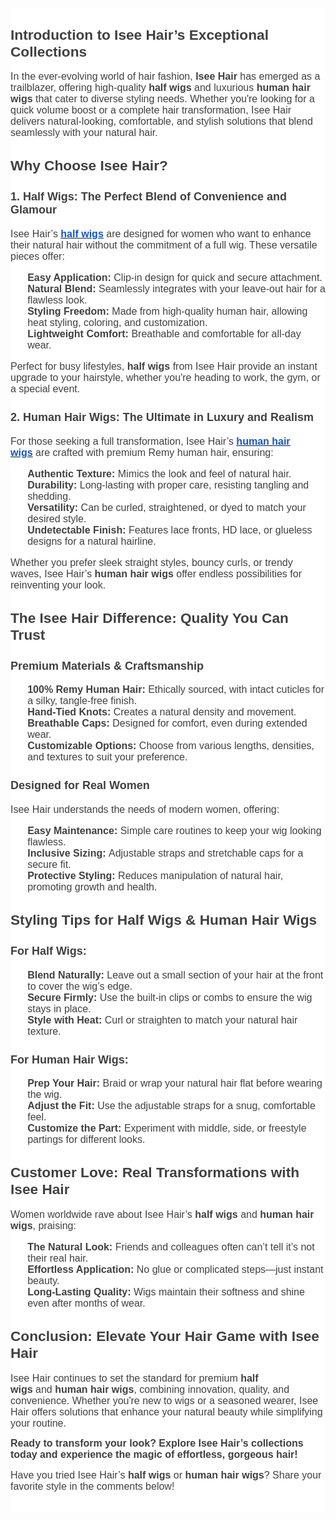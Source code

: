 <div aria-labelledby="docs-ml-promotion-aria-label">
    <div aria-labelledby="docs-ml-promotion-aria-label">
        <div aria-labelledby="docs-ml-promotion-aria-label">
            <div aria-labelledby="docs-ml-promotion-aria-label">
                <div aria-labelledby="docs-ml-promotion-aria-label">
                    <div aria-labelledby="docs-ml-promotion-aria-label" style="font-family: Arial, Helvetica, sans-serif;">
                        <div aria-labelledby="docs-ml-promotion-aria-label" style="font-family: Arial, Helvetica, sans-serif;">
                            <div aria-labelledby="docs-ml-promotion-aria-label" style="font-family: Arial, Helvetica, sans-serif;">
                                <div aria-labelledby="docs-ml-promotion-aria-label" style="font-family: Arial, Helvetica, sans-serif;">
                                    <div aria-labelledby="docs-ml-promotion-aria-label" style="font-family: Arial, Helvetica, sans-serif;">
                                        <div style="color: rgba(0, 0, 0, 0.87);font-size: 16px;"><br></div>
                                    </div>
                                    <div>
                                        <div>
                                            <div>
                                                <div style="color: rgb(255, 255, 255);background-color: rgb(255, 255, 255);">
                                                    <p style="text-align: left;color: rgb(0, 0, 0);font-size: 11pt;font-family: Arial;"><span style="border: 0px solid rgb(0, 0, 0);"><img alt="" src="https://lh7-rt.googleusercontent.com/docsz/AD_4nXeOpltK2qhC4QNQjmqgd2UG33-qFdmX-LGRXV9c0rHAQNXigEgcotm_qNYOMwa_DtU93ry_nUmE6aJtTzmuAuJxiKpteFYoiPFYZ2WKmYde-oXXZp10vzh9TBCmsx7dNAUQPV5O1b6U3HHtyQk1WRY=s320?key=F_InEufilLZAmhEQz3hQkKYr" title=""></span></p>
                                                    <h2 style="text-align: left;color: rgb(0, 0, 0);font-size: 16pt;font-family: Arial;"><strong><span style="color: rgb(64, 64, 64);font-size: 17pt;font-family: Arial;">Introduction to Isee Hair&rsquo;s Exceptional Collections</span></strong></h2>
                                                    <p style="text-align: left;color: rgb(0, 0, 0);font-size: 11pt;font-family: Arial;"><span style="color: rgb(64, 64, 64);font-size: 12pt;">In the ever-evolving world of hair fashion,&nbsp;</span><strong><span style="color: rgb(64, 64, 64);font-size: 12pt;">Isee Hair</span></strong><span style="color: rgb(64, 64, 64);font-size: 12pt;">&nbsp;has emerged as a trailblazer, offering high-quality&nbsp;</span><strong><span style="color: rgb(64, 64, 64);font-size: 12pt;">half wigs</span></strong><span style="color: rgb(64, 64, 64);font-size: 12pt;">&nbsp;and luxurious&nbsp;</span><strong><span style="color: rgb(64, 64, 64);font-size: 12pt;">human hair wigs</span></strong><span style="color: rgb(64, 64, 64);font-size: 12pt;font-family: Arial;">&nbsp;that cater to diverse styling needs. Whether you&apos;re looking for a quick volume boost or a complete hair transformation, Isee Hair delivers natural-looking, comfortable, and stylish solutions that blend seamlessly with your natural hair.</span></p>
                                                    <h2 style="text-align: left;color: rgb(0, 0, 0);font-size: 16pt;font-family: Arial;"><strong><span style="color: rgb(64, 64, 64);font-size: 17pt;font-family: Arial;">Why Choose Isee Hair?</span></strong></h2>
                                                    <h3 style="text-align: left;color: initial;font-size: 14pt;font-family: Arial;"><strong><span style="color: rgb(64, 64, 64);font-size: 13.5pt;font-family: Arial;">1. Half Wigs: The Perfect Blend of Convenience and Glamour</span></strong></h3>
                                                    <p style="text-align: left;color: rgb(0, 0, 0);font-size: 11pt;font-family: Arial;"><span style="color: rgb(64, 64, 64);font-size: 12pt;">Isee Hair&rsquo;s&nbsp;</span><a href="https://www.iseehair.com/half-wig.html" target="_blank" rel="noopener noreferrer"><strong><u><span style="color: rgb(17, 85, 204);font-size: 12pt;">half wigs</span></u></strong></a><span style="color: rgb(64, 64, 64);font-size: 12pt;font-family: Arial;">&nbsp;are designed for women who want to enhance their natural hair without the commitment of a full wig. These versatile pieces offer:</span></p>
                                                    <ul style='list-style-type: none;text-align: start;color: rgb(0, 0, 0);font-size: medium;font-family: "'>
                                                        <li style="text-align: left;color: rgb(0, 0, 0);font-size: 11pt;font-family: Arial;"><strong><span style="color: rgb(64, 64, 64);font-size: 12pt;">Easy Application:</span></strong><span style="color: rgb(64, 64, 64);font-size: 12pt;">&nbsp;Clip-in design for quick and secure attachment.</span></li>
                                                        <li style="text-align: left;color: rgb(0, 0, 0);font-size: 11pt;font-family: Arial;"><strong><span style="color: rgb(64, 64, 64);font-size: 12pt;">Natural Blend:</span></strong><span style="color: rgb(64, 64, 64);font-size: 12pt;">&nbsp;Seamlessly integrates with your leave-out hair for a flawless look.</span></li>
                                                        <li style="text-align: left;color: rgb(0, 0, 0);font-size: 11pt;font-family: Arial;"><strong><span style="color: rgb(64, 64, 64);font-size: 12pt;">Styling Freedom:</span></strong><span style="color: rgb(64, 64, 64);font-size: 12pt;">&nbsp;Made from high-quality human hair, allowing heat styling, coloring, and customization.</span></li>
                                                        <li style="text-align: left;color: rgb(0, 0, 0);font-size: 11pt;font-family: Arial;"><strong><span style="color: rgb(64, 64, 64);font-size: 12pt;">Lightweight Comfort:</span></strong><span style="color: rgb(64, 64, 64);font-size: 12pt;">&nbsp;Breathable and comfortable for all-day wear.</span></li>
                                                    </ul>
                                                    <p style="text-align: left;color: rgb(0, 0, 0);font-size: 11pt;font-family: Arial;"><span style="color: rgb(64, 64, 64);font-size: 12pt;">Perfect for busy lifestyles,&nbsp;</span><strong><span style="color: rgb(64, 64, 64);font-size: 12pt;">half wigs</span></strong><span style="color: rgb(64, 64, 64);font-size: 12pt;font-family: Arial;">&nbsp;from Isee Hair provide an instant upgrade to your hairstyle, whether you&apos;re heading to work, the gym, or a special event.</span></p>
                                                    <h3 style="text-align: left;color: initial;font-size: 14pt;font-family: Arial;"><strong><span style="color: rgb(64, 64, 64);font-size: 13.5pt;font-family: Arial;">2. Human Hair Wigs: The Ultimate in Luxury and Realism</span></strong></h3>
                                                    <p style="text-align: left;color: rgb(0, 0, 0);font-size: 11pt;font-family: Arial;"><span style="color: rgb(64, 64, 64);font-size: 12pt;">For those seeking a full transformation, Isee Hair&rsquo;s&nbsp;</span><a href="https://www.iseehair.com/wigs.html" target="_blank" rel="noopener noreferrer"><strong><u><span style="color: rgb(17, 85, 204);font-size: 12pt;">human hair wigs</span></u></strong></a><span style="color: rgb(64, 64, 64);font-size: 12pt;font-family: Arial;">&nbsp;are crafted with premium Remy human hair, ensuring:</span></p>
                                                    <ul style='list-style-type: none;text-align: start;color: rgb(0, 0, 0);font-size: medium;font-family: "'>
                                                        <li style="text-align: left;color: rgb(0, 0, 0);font-size: 11pt;font-family: Arial;"><strong><span style="color: rgb(64, 64, 64);font-size: 12pt;">Authentic Texture:</span></strong><span style="color: rgb(64, 64, 64);font-size: 12pt;">&nbsp;Mimics the look and feel of natural hair.</span></li>
                                                        <li style="text-align: left;color: rgb(0, 0, 0);font-size: 11pt;font-family: Arial;"><strong><span style="color: rgb(64, 64, 64);font-size: 12pt;">Durability:</span></strong><span style="color: rgb(64, 64, 64);font-size: 12pt;">&nbsp;Long-lasting with proper care, resisting tangling and shedding.</span></li>
                                                        <li style="text-align: left;color: rgb(0, 0, 0);font-size: 11pt;font-family: Arial;"><strong><span style="color: rgb(64, 64, 64);font-size: 12pt;">Versatility:</span></strong><span style="color: rgb(64, 64, 64);font-size: 12pt;">&nbsp;Can be curled, straightened, or dyed to match your desired style.</span></li>
                                                        <li style="text-align: left;color: rgb(0, 0, 0);font-size: 11pt;font-family: Arial;"><strong><span style="color: rgb(64, 64, 64);font-size: 12pt;">Undetectable Finish:</span></strong><span style="color: rgb(64, 64, 64);font-size: 12pt;">&nbsp;Features lace fronts, HD lace, or glueless designs for a natural hairline.</span></li>
                                                    </ul>
                                                    <p style="text-align: left;color: rgb(0, 0, 0);font-size: 11pt;font-family: Arial;"><span style="color: rgb(64, 64, 64);font-size: 12pt;">Whether you prefer sleek straight styles, bouncy curls, or trendy waves, Isee Hair&rsquo;s&nbsp;</span><strong><span style="color: rgb(64, 64, 64);font-size: 12pt;">human hair wigs</span></strong><span style="color: rgb(64, 64, 64);font-size: 12pt;font-family: Arial;">&nbsp;offer endless possibilities for reinventing your look.</span></p>
                                                    <h2 style="text-align: left;color: rgb(0, 0, 0);font-size: 16pt;font-family: Arial;"><strong><span style="color: rgb(64, 64, 64);font-size: 17pt;font-family: Arial;">The Isee Hair Difference: Quality You Can Trust</span></strong></h2>
                                                    <h3 style="text-align: left;color: initial;font-size: 14pt;font-family: Arial;"><strong><span style="color: rgb(64, 64, 64);font-size: 13.5pt;font-family: Arial;">Premium Materials &amp; Craftsmanship</span></strong></h3>
                                                    <ul style='list-style-type: none;text-align: start;color: rgb(0, 0, 0);font-size: medium;font-family: "'>
                                                        <li style="text-align: left;color: rgb(0, 0, 0);font-size: 11pt;font-family: Arial;"><strong><span style="color: rgb(64, 64, 64);font-size: 12pt;">100% Remy Human Hair:</span></strong><span style="color: rgb(64, 64, 64);font-size: 12pt;">&nbsp;Ethically sourced, with intact cuticles for a silky, tangle-free finish.</span></li>
                                                        <li style="text-align: left;color: rgb(0, 0, 0);font-size: 11pt;font-family: Arial;"><strong><span style="color: rgb(64, 64, 64);font-size: 12pt;">Hand-Tied Knots:</span></strong><span style="color: rgb(64, 64, 64);font-size: 12pt;">&nbsp;Creates a natural density and movement.</span></li>
                                                        <li style="text-align: left;color: rgb(0, 0, 0);font-size: 11pt;font-family: Arial;"><strong><span style="color: rgb(64, 64, 64);font-size: 12pt;">Breathable Caps:</span></strong><span style="color: rgb(64, 64, 64);font-size: 12pt;">&nbsp;Designed for comfort, even during extended wear.</span></li>
                                                        <li style="text-align: left;color: rgb(0, 0, 0);font-size: 11pt;font-family: Arial;"><strong><span style="color: rgb(64, 64, 64);font-size: 12pt;">Customizable Options:</span></strong><span style="color: rgb(64, 64, 64);font-size: 12pt;">&nbsp;Choose from various lengths, densities, and textures to suit your preference.</span></li>
                                                    </ul>
                                                    <h3 style="text-align: left;color: initial;font-size: 14pt;font-family: Arial;"><strong><span style="color: rgb(64, 64, 64);font-size: 13.5pt;font-family: Arial;">Designed for Real Women</span></strong></h3>
                                                    <p style="text-align: left;color: rgb(0, 0, 0);font-size: 11pt;font-family: Arial;"><span style="color: rgb(64, 64, 64);font-size: 12pt;font-family: Arial;">Isee Hair understands the needs of modern women, offering:</span></p>
                                                    <ul style='list-style-type: none;text-align: start;color: rgb(0, 0, 0);font-size: medium;font-family: "'>
                                                        <li style="text-align: left;color: rgb(0, 0, 0);font-size: 11pt;font-family: Arial;"><strong><span style="color: rgb(64, 64, 64);font-size: 12pt;">Easy Maintenance:</span></strong><span style="color: rgb(64, 64, 64);font-size: 12pt;">&nbsp;Simple care routines to keep your wig looking flawless.</span></li>
                                                        <li style="text-align: left;color: rgb(0, 0, 0);font-size: 11pt;font-family: Arial;"><strong><span style="color: rgb(64, 64, 64);font-size: 12pt;">Inclusive Sizing:</span></strong><span style="color: rgb(64, 64, 64);font-size: 12pt;">&nbsp;Adjustable straps and stretchable caps for a secure fit.</span></li>
                                                        <li style="text-align: left;color: rgb(0, 0, 0);font-size: 11pt;font-family: Arial;"><strong><span style="color: rgb(64, 64, 64);font-size: 12pt;">Protective Styling:</span></strong><span style="color: rgb(64, 64, 64);font-size: 12pt;">&nbsp;Reduces manipulation of natural hair, promoting growth and health.</span></li>
                                                    </ul>
                                                    <h2 style="text-align: left;color: rgb(0, 0, 0);font-size: 16pt;font-family: Arial;"><strong><span style="color: rgb(64, 64, 64);font-size: 17pt;font-family: Arial;">Styling Tips for Half Wigs &amp; Human Hair Wigs</span></strong></h2>
                                                    <h3 style="text-align: left;color: initial;font-size: 14pt;font-family: Arial;"><strong><span style="color: rgb(64, 64, 64);font-size: 13.5pt;font-family: Arial;">For Half Wigs:</span></strong></h3>
                                                    <ol start="1" style='list-style-type: none;text-align: start;color: rgb(0, 0, 0);font-size: medium;font-family: "'>
                                                        <li style="text-align: left;color: rgb(0, 0, 0);font-size: 11pt;font-family: Arial;"><strong><span style="color: rgb(64, 64, 64);font-size: 12pt;">Blend Naturally:</span></strong><span style="color: rgb(64, 64, 64);font-size: 12pt;">&nbsp;Leave out a small section of your hair at the front to cover the wig&rsquo;s edge.</span></li>
                                                        <li style="text-align: left;color: rgb(0, 0, 0);font-size: 11pt;font-family: Arial;"><strong><span style="color: rgb(64, 64, 64);font-size: 12pt;">Secure Firmly:</span></strong><span style="color: rgb(64, 64, 64);font-size: 12pt;">&nbsp;Use the built-in clips or combs to ensure the wig stays in place.</span></li>
                                                        <li style="text-align: left;color: rgb(0, 0, 0);font-size: 11pt;font-family: Arial;"><strong><span style="color: rgb(64, 64, 64);font-size: 12pt;">Style with Heat:</span></strong><span style="color: rgb(64, 64, 64);font-size: 12pt;">&nbsp;Curl or straighten to match your natural hair texture.</span></li>
                                                    </ol>
                                                    <h3 style="text-align: left;color: initial;font-size: 14pt;font-family: Arial;"><strong><span style="color: rgb(64, 64, 64);font-size: 13.5pt;font-family: Arial;">For Human Hair Wigs:</span></strong></h3>
                                                    <ol start="1" style='list-style-type: none;text-align: start;color: rgb(0, 0, 0);font-size: medium;font-family: "'>
                                                        <li style="text-align: left;color: rgb(0, 0, 0);font-size: 11pt;font-family: Arial;"><strong><span style="color: rgb(64, 64, 64);font-size: 12pt;">Prep Your Hair:</span></strong><span style="color: rgb(64, 64, 64);font-size: 12pt;">&nbsp;Braid or wrap your natural hair flat before wearing the wig.</span></li>
                                                        <li style="text-align: left;color: rgb(0, 0, 0);font-size: 11pt;font-family: Arial;"><strong><span style="color: rgb(64, 64, 64);font-size: 12pt;">Adjust the Fit:</span></strong><span style="color: rgb(64, 64, 64);font-size: 12pt;">&nbsp;Use the adjustable straps for a snug, comfortable feel.</span></li>
                                                        <li style="text-align: left;color: rgb(0, 0, 0);font-size: 11pt;font-family: Arial;"><strong><span style="color: rgb(64, 64, 64);font-size: 12pt;">Customize the Part:</span></strong><span style="color: rgb(64, 64, 64);font-size: 12pt;">&nbsp;Experiment with middle, side, or freestyle partings for different looks.</span></li>
                                                    </ol>
                                                    <h2 style="text-align: left;color: rgb(0, 0, 0);font-size: 16pt;font-family: Arial;"><strong><span style="color: rgb(64, 64, 64);font-size: 17pt;font-family: Arial;">Customer Love: Real Transformations with Isee Hair</span></strong></h2>
                                                    <p style="text-align: left;color: rgb(0, 0, 0);font-size: 11pt;font-family: Arial;"><span style="color: rgb(64, 64, 64);font-size: 12pt;">Women worldwide rave about Isee Hair&rsquo;s&nbsp;</span><strong><span style="color: rgb(64, 64, 64);font-size: 12pt;">half wigs</span></strong><span style="color: rgb(64, 64, 64);font-size: 12pt;">&nbsp;and&nbsp;</span><strong><span style="color: rgb(64, 64, 64);font-size: 12pt;">human hair wigs</span></strong><span style="color: rgb(64, 64, 64);font-size: 12pt;font-family: Arial;">, praising:</span></p>
                                                    <ul style='list-style-type: none;text-align: start;color: rgb(0, 0, 0);font-size: medium;font-family: "'>
                                                        <li style="text-align: left;color: rgb(0, 0, 0);font-size: 11pt;font-family: Arial;"><strong><span style="color: rgb(64, 64, 64);font-size: 12pt;">The Natural Look:</span></strong><span style="color: rgb(64, 64, 64);font-size: 12pt;">&nbsp;Friends and colleagues often can&rsquo;t tell it&rsquo;s not their real hair.</span></li>
                                                        <li style="text-align: left;color: rgb(0, 0, 0);font-size: 11pt;font-family: Arial;"><strong><span style="color: rgb(64, 64, 64);font-size: 12pt;">Effortless Application:</span></strong><span style="color: rgb(64, 64, 64);font-size: 12pt;">&nbsp;No glue or complicated steps&mdash;just instant beauty.</span></li>
                                                        <li style="text-align: left;color: rgb(0, 0, 0);font-size: 11pt;font-family: Arial;"><strong><span style="color: rgb(64, 64, 64);font-size: 12pt;">Long-Lasting Quality:</span></strong><span style="color: rgb(64, 64, 64);font-size: 12pt;">&nbsp;Wigs maintain their softness and shine even after months of wear.</span></li>
                                                    </ul>
                                                    <h2 style="text-align: left;color: rgb(0, 0, 0);font-size: 16pt;font-family: Arial;"><strong><span style="color: rgb(64, 64, 64);font-size: 17pt;font-family: Arial;">Conclusion: Elevate Your Hair Game with Isee Hair</span></strong></h2>
                                                    <p style="text-align: left;color: rgb(0, 0, 0);font-size: 11pt;font-family: Arial;"><span style="color: rgb(64, 64, 64);font-size: 12pt;">Isee Hair continues to set the standard for premium&nbsp;</span><strong><span style="color: rgb(64, 64, 64);font-size: 12pt;">half wigs</span></strong><span style="color: rgb(64, 64, 64);font-size: 12pt;">&nbsp;and&nbsp;</span><strong><span style="color: rgb(64, 64, 64);font-size: 12pt;">human hair wigs</span></strong><span style="color: rgb(64, 64, 64);font-size: 12pt;font-family: Arial;">, combining innovation, quality, and convenience. Whether you&apos;re new to wigs or a seasoned wearer, Isee Hair offers solutions that enhance your natural beauty while simplifying your routine.</span></p>
                                                    <p style="text-align: left;color: rgb(0, 0, 0);font-size: 11pt;font-family: Arial;"><strong><span style="color: rgb(64, 64, 64);font-size: 12pt;font-family: Arial;">Ready to transform your look? Explore Isee Hair&rsquo;s collections today and experience the magic of effortless, gorgeous hair!</span></strong></p>
                                                    <p style="text-align: left;color: rgb(0, 0, 0);font-size: 11pt;font-family: Arial;"><span style="color: rgb(64, 64, 64);font-size: 12pt;">Have you tried Isee Hair&rsquo;s&nbsp;</span><strong><span style="color: rgb(64, 64, 64);font-size: 12pt;">half wigs</span></strong><span style="color: rgb(64, 64, 64);font-size: 12pt;">&nbsp;or&nbsp;</span><strong><span style="color: rgb(64, 64, 64);font-size: 12pt;">human hair wigs</span></strong><span style="color: rgb(64, 64, 64);font-size: 12pt;font-family: Arial;">? Share your favorite style in the comments below!</span></p>
                                                    <p style="text-align: left;color: rgb(0, 0, 0);font-size: 11pt;font-family: Arial;"><br></p>
                                                </div>
                                            </div>
                                        </div>
                                    </div>
                                </div>
                            </div>
                        </div>
                    </div>
                </div>
            </div>
        </div>
    </div>
</div>
